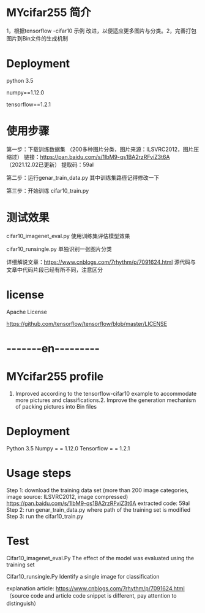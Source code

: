 # MYcifar255 简介
1，根据tensorflow -cifar10 示例 改进，以便适应更多图片与分类。2，完善打包图片到Bin文件的生成机制

# Deployment
python 3.5

numpy==1.12.0

tensorflow==1.2.1

# 使用步骤
第一步：下载训练数据集  （200多种图片分类，图片来源：ILSVRC2012，图片压缩过）
链接：https://pan.baidu.com/s/1lbM9-qs1BA2rzRFviZ3t6A （2021.12.02已更新）
提取码：59al

第二步：运行genar_train_data.py 其中训练集路径记得修改一下

第三步：开始训练 cifar10_train.py

# 测试效果
cifar10_imagenet_eval.py
使用训练集评估模型效果

cifar10_runsingle.py
单独识别一张图片分类

详细解说文章：https://www.cnblogs.com/7rhythm/p/7091624.html  源代码与文章中代码片段已经有所不同，注意区分

# license
Apache License

https://github.com/tensorflow/tensorflow/blob/master/LICENSE



# -------en---------

# MYcifar255 profile
1. Improved according to the tensorflow-cifar10 example to accommodate more pictures and classifications.2. Improve the generation mechanism of packing pictures into Bin files

# Deployment
Python 3.5
Numpy = = 1.12.0
Tensorflow = = 1.2.1

# Usage steps 

Step 1: download the training data set (more than 200 image categories, image source: ILSVRC2012, image compressed)
https://pan.baidu.com/s/1lbM9-qs1BA2rzRFviZ3t6A extracted code: 59al
Step 2: run genar_train_data.py where path of the training set is modified
Step 3: run the cifar10_train.py

# Test
Cifar10_imagenet_eval.Py
The effect of the model was evaluated using the training set

Cifar10_runsingle.Py
Identify a single image for classification

explanation article: https://www.cnblogs.com/7rhythm/p/7091624.html （source code and article code snippet is different, pay attention to distinguish）

